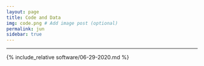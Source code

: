 ```yaml
---
layout: page
title: Code and Data
img: code.png # Add image post (optional)
permalink: jun
sidebar: true
---
```


---

{% include_relative software/06-29-2020.md %}







